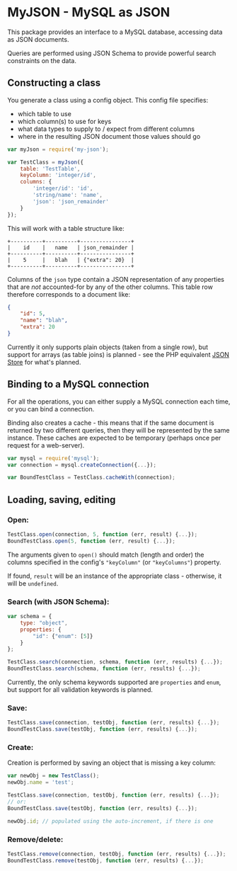 # MyJSON - MySQL as JSON

This package provides an interface to a MySQL database, accessing data as JSON documents.

Queries are performed using JSON Schema to provide powerful search constraints on the data.

## Constructing a class

You generate a class using a config object.  This config file specifies:

* which table to use
* which column(s) to use for keys
* what data types to supply to / expect from different columns
* where in the resulting JSON document those values should go

```javascript
var myJson = require('my-json');

var TestClass = myJson({
	table: 'TestTable',
	keyColumn: 'integer/id',
	columns: {
		'integer/id': 'id',
		'string/name': 'name',
		'json': 'json_remainder'
	}
});
```

This will work with a table structure like:

```
+----------+----------+----------------+
|    id    |   name   | json_remainder |
+----------+----------+----------------+
|    5     |   blah   | {"extra": 20}  |
+----------+----------+----------------+
```

Columns of the `json` type contain a JSON representation of any properties that are *not* accounted-for by any of the other columns.  This table row therefore corresponds to a document like:

```json
{
    "id": 5,
    "name": "blah",
    "extra": 20
}
```

Currently it only supports plain objects (taken from a single row), but support for arrays (as table joins) is planned - see the PHP equivalent [JSON Store](https://github.com/geraintluff/json-store) for what's planned.

## Binding to a MySQL connection

For all the operations, you can either supply a MySQL connection each time, or you can bind a connection.

Binding also creates a cache - this means that if the same document is returned by two different queries, then they will be represented by the same instance.  These caches are expected to be temporary (perhaps once per request for a web-server).

```javascript
var mysql = require('mysql');
var connection = mysql.createConnection({...});

var BoundTestClass = TestClass.cacheWith(connection);
```

## Loading, saving, editing

### Open:

```javascript
TestClass.open(connection, 5, function (err, result) {...});
BoundTestClass.open(5, function (err, result) {...});
```

The arguments given to `open()` should match (length and order) the columns specified in the config's `"keyColumn"` (or `"keyColumns"`) property.

If found, `result` will be an instance of the appropriate class - otherwise, it will be `undefined`.

### Search (with JSON Schema):

```javascript
var schema = {
	type: "object",
	properties: {
		"id": {"enum": [5]}
	}
};

TestClass.search(connection, schema, function (err, results) {...});
BoundTestClass.search(schema, function (err, results) {...});
```

Currently, the only schema keywords supported are `properties` and `enum`, but support for all validation keywords is planned.

### Save:

```javascript
TestClass.save(connection, testObj, function (err, results) {...});
BoundTestClass.save(testObj, function (err, results) {...});
```

### Create:

Creation is performed by saving an object that is missing a key column:

```javascript
var newObj = new TestClass();
newObj.name = 'test';

TestClass.save(connection, testObj, function (err, results) {...});
// or:
BoundTestClass.save(testObj, function (err, results) {...});

newObj.id; // populated using the auto-increment, if there is one
```

### Remove/delete:

```javascript
TestClass.remove(connection, testObj, function (err, results) {...});
BoundTestClass.remove(testObj, function (err, results) {...});
```